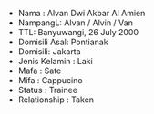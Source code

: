 - Nama : Alvan Dwi Akbar Al Amien
- NampangL: Alvan / Alvin / Van
- TTL: Banyuwangi, 26 July 2000
- Domisili Asal: Pontianak
- Domisili: Jakarta
- Jenis Kelamin : Laki
- Mafa : Sate
- Mifa : Cappucino
- Status : Trainee
- Relationship : Taken